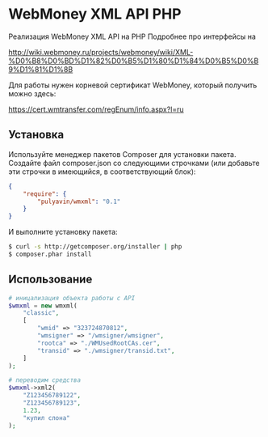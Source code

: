 # WebMoney XML API PHP

Реализация WebMoney XML API на PHP
Подробнее про интерфейсы на

http://wiki.webmoney.ru/projects/webmoney/wiki/XML-%D0%B8%D0%BD%D1%82%D0%B5%D1%80%D1%84%D0%B5%D0%B9%D1%81%D1%8B

Для работы нужен корневой сертификат WebMoney, который получить можно здесь:

https://cert.wmtransfer.com/regEnum/info.aspx?l=ru

Установка
---------
Используйте менеджер пакетов Composer для установки пакета. Создайте файл composer.json со следующими строчками (или добавьте эти строчки в имеющийся, в соответствующий блок):

```json
{
    "require": {
        "pulyavin/wmxml": "0.1"
    }
}
```

И выполните установку пакета:

```bash
$ curl -s http://getcomposer.org/installer | php
$ composer.phar install
```

Использование
---------

```php
# иницализация объекта работы с API
$wmxml = new wmxml(
	"classic",
	[
		"wmid" => "323724870812",
		"wmsigner" => "/wmsigner/wmsigner",
		"rootca" => "./WMUsedRootCAs.cer",
		"transid" => "./wmsigner/transid.txt",
	]
);

# переводим средства
$wmxml->xml2(
	"Z123456789122",
	"Z123456789123",
	1.23,
	"купил слона"
);
```